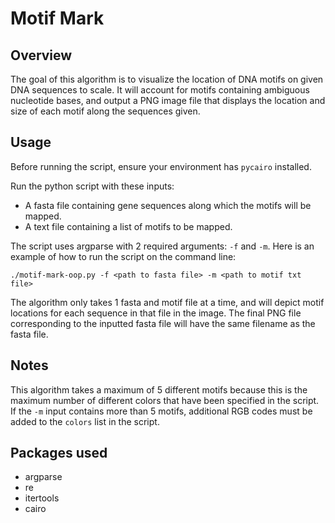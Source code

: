 # Motif Mark

## Overview
The goal of this algorithm is to visualize the location of DNA motifs on given DNA sequences to scale. It will account for motifs containing ambiguous nucleotide bases, and output a PNG image file that displays the location and size of each motif along the sequences given. 

## Usage
Before running the script, ensure your environment has ```pycairo``` installed. 

Run the python script with these inputs: 
* A fasta file containing gene sequences along which the motifs will be mapped. 
* A text file containing a list of motifs to be mapped.

The script uses argparse with 2 required arguments: ```-f``` and ```-m```. Here is an example of how to run the script on the command line:

```./motif-mark-oop.py -f <path to fasta file> -m <path to motif txt file>```

The algorithm only takes 1 fasta and motif file at a time, and will depict motif locations for each sequence in that file in the image. The final PNG file corresponding to the inputted fasta file will have the same filename as the fasta file.

## Notes
This algorithm takes a maximum of 5 different motifs because this is the maximum number of different colors that have been specified in the script. If the ```-m``` input contains more than 5 motifs, additional RGB codes must be added to the ```colors``` list in the script. 

## Packages used 
* argparse
* re
* itertools
* cairo
